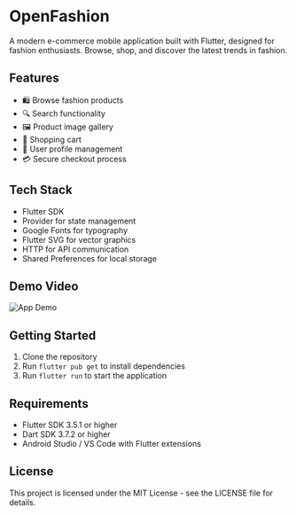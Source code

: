 # OpenFashion

A modern e-commerce mobile application built with Flutter, designed for fashion enthusiasts. Browse, shop, and discover the latest trends in fashion.

## Features

- 🛍️ Browse fashion products
- 🔍 Search functionality
- 🖼️ Product image gallery
- 🛒 Shopping cart
- 👤 User profile management
- 💳 Secure checkout process

## Tech Stack

- Flutter SDK
- Provider for state management
- Google Fonts for typography
- Flutter SVG for vector graphics
- HTTP for API communication
- Shared Preferences for local storage

## Demo Video

![App Demo](assets/of.gif)

## Getting Started

1. Clone the repository
2. Run `flutter pub get` to install dependencies
3. Run `flutter run` to start the application

## Requirements

- Flutter SDK 3.5.1 or higher
- Dart SDK 3.7.2 or higher
- Android Studio / VS Code with Flutter extensions

## License

This project is licensed under the MIT License - see the LICENSE file for details.
